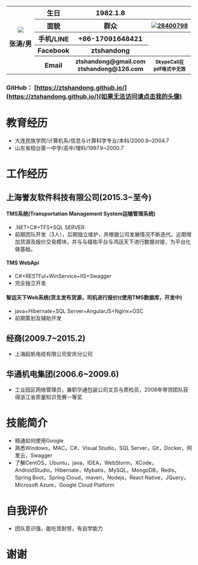 
<table>
<tr>
<th rowspan="6">
<a href="http://git.oschina.net/ztshandong/oschina.io">
<img  src="http://git.oschina.net/ztshandong/oschina.io/raw/master/AvatarSmall.jpg">
</a><p><font size="4">张涛/男</font></p>
</th>
<th><font size="4">生日</font></th>
<th><font size="4">1982.1.8</font></th>
</tr>
<tr>
<th><font size="4">面貌</font></th>
<th><font size="4">群众</font></th>
<th>
<div id="QQButton">
<a target="_blank" href="http://wpa.qq.com/msgrd?v=3&uin=28400798&site=qq&menu=yes"><img border="0" src="http://wpa.qq.com/pa?p=2:28400798:41" alt="28400798" title="28400798"/></a>
</div></th>
</tr>
<tr>
<th><font size="4">手机/LINE</font></th>
<th><font size="4">+86-17091648421</font></th>
<th>
<script type="text/javascript" src="http://www.skypeassets.com/i/scom/js/skype-uri.js"></script>
<div id="SkypeButton" style="height:0px;margin:0px" >
  <script type="text/javascript">
    Skype.ui({
      "name": "call",
      "element": "SkypeButton",
      "participants": ["live:ztshandong"],
      "imageSize": 24    
    });
  </script>
</div>
</th>
</tr>

<tr>
<th><font size="4">Facebook</font></th>
<th><font size="4">ztshandong</font></font></th>
</tr>
<tr>
<th><font size="4">Email</font></th>
<th><font size="3">ztshandong@gmail.com<br>ztshandong@126.com</font></th>
<th><font size="2">SkypeCall在<br>pdf格式中无效</font></th>

</tr>
</table>


### GitHub： [https://ztshandong.github.io/](https://ztshandong.github.io/)(如果无法访问请点击我的头像)

# 教育经历
- 大连民族学院/计算机系/信息与计算科学专业/本科/2000.9~2004.7
- 山东省桓台第一中学/高中/理科/1997.9~2000.7

# 工作经历
## 上海誉友软件科技有限公司(2015.3~至今)
#### TMS系统(Transportation Management System运输管理系统)
- .NET+C#+TFS+SQL SERVER
- 前期团队开发（3人），后期独立维护，并根据公司发展情况不断迭代。近期增加货源及报价交易模块，并与与福佑平台与鸿运天下进行数据对接，为平台化做基础。
#### TMS WebApi
- C#+RESTFul+WinService+IIS+Swagger
- 完全独立开发
#### 智运天下Web系统(货主发布货源，司机进行报价)(使用TMS数据库，开发中)
- java+Hibernate+SQL Server+AngularJS+Nginx+OSC
- 前期策划及辅助开发
## 经商(2009.7~2015.2)
- 上海起帆电缆有限公司安庆分公司
## 华通机电集团(2006.6~2009.6)
- 工业园区网络管理员，兼职华通包装公司文员与质检员，2008年带领团队获得浙江省质量知识竞赛一等奖

# 技能简介
- 精通如何使用Google
- 熟悉Windows，MAC，C#，Visual Studio，SQL Server，Git，Docker，阿里云，Swagger
- 了解CentOS，Ubuntu，java，IDEA，WebStorm，XCode，AndroidStudio，Hibernate，Mybatis，MySQL，MongoDB，Redis，Spring Boot，Spring Cloud，maven，Nodejs，React Native，JQuery，Microsoft Azure，Google Cloud Platform

# 自我评价
- 团队意识强，能吃苦耐劳，有自学能力

# 谢谢